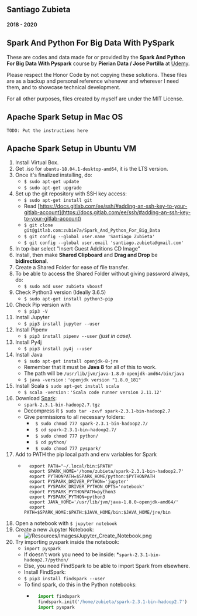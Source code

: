 ## Santiago Zubieta
#### 2018 - 2020

## Spark And Python For Big Data With PySpark
These are codes and data made for or provided by the **Spark And Python For Big Data With Pyspark** course by **Pierian Data / Jose Portilla** at [Udemy](https://www.udemy.com/spark-and-python-for-big-data-with-pyspark/).

Please respect the Honor Code by not copying these solutions. These files are as a backup and personal reference whenever and wherever I need them, and to showcase technical development.

For all other purposes, files created by myself are under the MIT License.

## Apache Spark Setup in Mac OS

`TODO: Put the instructions here`

## Apache Spark Setup in Ubuntu VM

1. Install Virtual Box.
2. Get .iso for `ubuntu-18.04.1-desktop-amd64`, it is the LTS version.
3. Once it's finalized installing, do:
	* `$ sudo apt-get update`
	* `$ sudo apt-get upgrade`
4. Set up the git repository with SSH key access:
	* `$ sudo apt-get install git`
	* Read [https://docs.gitlab.com/ee/ssh/#adding-an-ssh-key-to-your-gitlab-account](https://docs.gitlab.com/ee/ssh/#adding-an-ssh-key-to-your-gitlab-account)
	* `$ git clone git@gitlab.com:zubie7a/Spark_And_Python_For_Big_Data`
	* `$ git config --global user.name 'Santiago Zubieta'`
	* `$ git config --global user.email 'santiago.zubieta@gmail.com'`
5. In top-bar select "Insert Guest Additions CD Image"
6. Install, then make **Shared Clipboard** and **Drag and Drop** be **bidirectional**.
7. Create a Shared Folder for ease of file transfer.
8. To be able to access the Shared Folder without giving password always, do:
	* `$ sudo add user zubieta vboxsf`
9. Check Python3 version (Ideally 3.6.5)
	* `$ sudo apt-get install python3-pip`
10. Check Pip version with
	* `$ pip3 -V`
11. Install Jupyter
	* `$ pip3 install jupyter --user` 
12. Install Pipenv
	* `$ pip3 install pipenv --user` *(just in case).*
13. Install Py4j
	* `$ pip3 install py4j --user`
14. Install Java 
	* `$ sudo apt-get install openjdk-8-jre`
    * Remember that it must be **Java 8** for all of this to work.
    * The path will be `/usr/lib/jvm/java-1.8.0-openjdk-amd64/bin/java`
    * `$ java -version` : `'openjdk version "1.8.0_181"`
15. Install Scala `$ sudo apt-get install scala`
    * `$ scala -version` : `'Scala code runner version 2.11.12'`
16. Download [Spark](https://spark.apache.org/downloads.html):
    * `spark-2.3.1-bin-hadoop2.7.tgz`
    * Decompress it `$ sudo tar -zxvf spark-2.3.1-bin-hadoop2.7`
    * Give permissions to all necessary folders:
        - ` $ sudo chmod 777 spark-2.3.1-bin-hadoop2.7/`
        - ` $ cd spark-2.3.1-bin-hadoop2.7/`
        - ` $ sudo chmod 777 python/`
        - ` $ cd python/`
        - ` $ sudo chmod 777 pyspark/`
17. Add to PATH the pip local path and env variables for Spark
    * ```
        export PATH="~/.local/bin:$PATH"
        export SPARK_HOME='/home/zubieta/spark-2.3.1-bin-hadoop2.7'
        export PYTHONPATH=$SPARK_HOME/python:$PYTHONPATH
        export PYSPARK_DRIVER_PYTHON='jupyter'
        export PYSPARK_DRIVER_PYTHON_OPTS='notebook'
        export PYSPARK_PYTHONPATH=python3
        export PYSPARK_PYTHON=python3
        export JAVA_HOME='/usr/lib/jvm/java-1.8.0-openjdk-amd64/'
        export PATH=$SPARK_HOME:$PATH:$JAVA_HOME/bin:$JAVA_HOME/jre/bin
      ```
18. Open a notebook with `$ jupyter notebook`
19. Create a new Jupyter Notebook:
    * ![/Resources/Images/Jupyter_Create_Notebook.png](https://i.imgur.com/ZwrexH1.png "")
20. Try importing pyspark inside the notebook:
    * `import pyspark`
    * If doesn't work you need to be inside:
	*`spark-2.3.1-bin-hadoop2.7/python/`
    * Else, you need FindSpark to be able to import Spark from elsewhere.
    * Install FindSpark:
	* `$ pip3 install findspark --user`
    * To find spark, do this in the Python notebooks:
        * ```python
            import findspark
            findspark.init('/home/zubieta/spark-2.3.1-bin-hadoop2.7')
            import pyspark 
        ```
